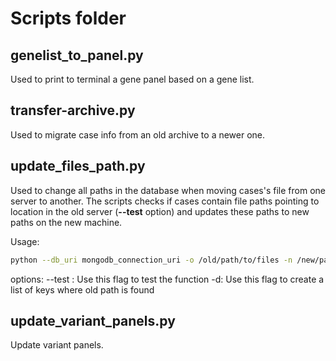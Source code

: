 # Scripts folder

## genelist_to_panel.py

Used to print to terminal a gene panel based on a gene list.


## transfer-archive.py

Used to migrate case info from an old archive to a newer one.


## update_files_path.py

Used to change all paths in the database when moving cases's file from one server to another. The scripts checks if cases contain file paths pointing to location in the old server (**--test** option) and updates these paths to new paths on the new machine.

Usage:
 ```bash
python --db_uri mongodb_connection_uri -o /old/path/to/files -n /new/path/to/files
```

options:
--test : Use this flag to test the function
-d: Use this flag to create a list of keys where old path is found


## update_variant_panels.py

Update variant panels.

